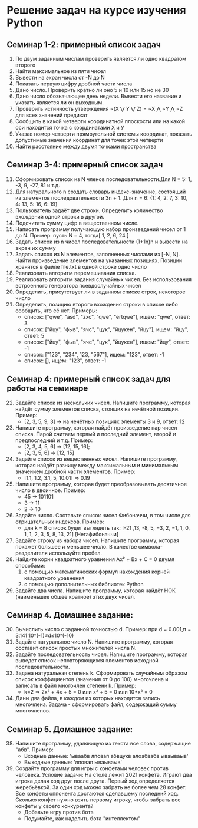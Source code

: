 # Решение задач на курсе изучения Python

## Семинар 1-2: примерный список задач
1. По двум заданным числам проверить является ли одно квадратом второго 
2. Найти максимальное из пяти чисел
3. Вывести на экран числа от -N до N
4. Показать первую цифру дробной части числа
5. Дано число. Проверить кратно ли оно 5 и 10 или 15 но не 30
6. Дано число обозначающее день недели. Вывести его название и указать является ли он выходным.
7. Проверить истинность утверждения ¬(X ⋁ Y ⋁ Z) = ¬X ⋀ ¬Y ⋀ ¬Z для всех значений предикат
8. Сообщить в какой четверти координатной плоскости или на какой оси находится точка с координатами Х и У 
9. Указав номер четверти прямоугольной системы координат, показать допустимые значения координат для точек этой четверти
10. Найти расстояние между двумя точками пространства

## Семинар 3-4: примерный список задач
11. Сформировать список из  N членов последовательности.Для N = 5: 1, -3, 9, -27, 81 и т.д.
12. Для натурального n создать словарь индекс-значение, состоящий из элементов последовательности 3n + 1. Для n = 6: {1: 4, 2: 7, 3: 10, 4: 13, 5: 16, 6: 19}
13. Пользователь задаёт две строки. Определить количество вхождений одной строки в другой.
14. Подсчитать сумму цифр в вещественном числе.
15. Написать программу получающую набор произведений чисел от 1 до N. Пример: пусть N = 4, тогда[ 1, 2, 6, 24 ]
16. Задать список из n чисел последовательности (1+1n)n и вывести на экран их сумму
17. Задать список из N элементов, заполненных числами из [-N, N]. Найти произведение элементов на указанных позициях. Позиции хранятся в файле file.txt в одной строке одно число
18. Реализовать алгоритм перемешивания списка. 
19. Реализовать алгоритм задания случайных чисел. Без использования встроенного генератора псевдослучайных чисел
20. Определить, присутствует ли в заданном списке строк, некоторое число 
21. Определить, позицию второго вхождения строки в списке либо сообщить, что её нет. Примеры:
    * список: ["qwe", "asd", "zxc", "qwe", "ertqwe"], ищем: "qwe", ответ: 3
    * список: ["йцу", "фыв", "ячс", "цук", "йцукен", "йцу"], ищем: "йцу", ответ: 5
    * список: ["йцу", "фыв", "ячс", "цук", "йцукен"], ищем: "йцу", ответ: -1
    * список: ["123", "234", 123, "567"], ищем: "123", ответ: -1
    * список: [], ищем: "123", ответ: -1

## Семинар 4: примерный список задач для работы на семинаре

22.	Задайте список из нескольких чисел. Напишите программу, которая найдёт сумму элементов списка, стоящих на нечётной позиции. Пример:
    * [2, 3, 5, 9, 3] -> на нечётных позициях элементы 3 и 9, ответ: 12
23.	Напишите программу, которая найдёт произведение пар чисел списка. Парой считаем первый и последний элемент, второй и предпоследний и т.д. Пример:
    * [2, 3, 4, 5, 6] => [12, 15, 16];
    * [2, 3, 5, 6] => [12, 15]
24.	Задайте список из вещественных чисел. Напишите программу, которая найдёт разницу между максимальным и минимальным значением дробной части элементов. Пример:
    * [1.1, 1.2, 3.1, 5, 10.01] => 0.19
25.	Напишите программу, которая будет преобразовывать десятичное число в двоичное. Пример:
    * 45 -> 101101
    * 3 -> 11
    * 2 -> 10
26.	Задайте число. Составьте список чисел Фибоначчи, в том числе для отрицательных индексов. Пример:
    * для k = 8 список будет выглядеть так: [-21 ,13, -8, 5, −3, 2, −1, 1, 0, 1, 1, 2, 3, 5, 8, 13, 21] [Негафибоначчи] 
27.	Задайте строку из набора чисел. Напишите программу, которая покажет большее и меньшее число. В качестве символа-разделителя используйте пробел.
28.	Найдите корни квадратного уравнения Ax² + Bx + C = 0 двумя способами:
    1.	с помощью математических формул нахождения корней квадратного уравнения
    2.	с помощью дополнительных библиотек Python
29.	Задайте два числа. Напишите программу, которая найдёт НОК (наименьшее общее кратное) этих двух чисел.

## Семинар 4. Домашнее задание:
30. Вычислить число c заданной точностью d. Пример:
    при d = 0.001,π = 3.141             10^(-1)≤d≤10^(-10)
31. Задайте натуральное число N. Напишите программу, которая составит список простых множителей числа N.
32. Задайте последовательность чисел. Напишите программу, которая выведет список неповторяющихся элементов исходной последовательности.
33. Задана натуральная степень k. Сформировать случайным образом список коэффициентов (значения от 0 до 100) многочлена и записать в файл многочлен степени k. Пример:
    * k=2 => 2x² + 4x + 5 = 0 или x² + 5 = 0 или 10*x² = 0
34. Даны два файла, в каждом из которых находится запись многочлена. Задача - сформировать файл, содержащий сумму многочленов.

## Семинар 5. Домашнее задание:
38. Напишите программу, удаляющую из текста все слова, содержащие "абв". Пример:
    * Входные данные: 'ываабв лповап абвцукв алоабвабв ываываыв'
    * Выходные данные: 'лповап ываываыв'
39. Создайте программу для игры с конфетами человек против человека. Условие задачи: На столе лежит 2021 конфета. Играют два игрока делая ход друг после друга. Первый ход определяется жеребьёвкой. За один ход можно забрать не более чем 28 конфет. Все конфеты оппонента достаются сделавшему последний ход. Сколько конфет нужно взять первому игроку, чтобы забрать все конфеты у своего конкурента?
    * Добавьте игру против бота
    * Подумайте, как наделить бота "интеллектом"
